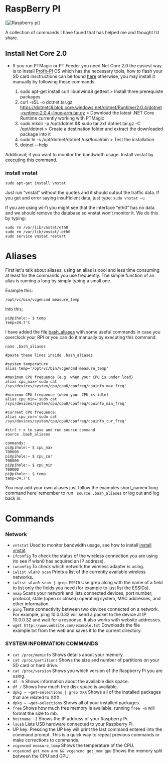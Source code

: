 # RaspBerry PI

[![Raspberry pi](http://excdn.pw/img/raspberry-logo.png)]

A collection of commands I have found that has helped me and thought I’d share.

## Install Net Core 2.0

  - If you run PTMagic or PT Feeder you need Net Core 2.0 the easiest way is to install [Profit-PI]  OS which has the necessary tools, how to flash your SD card insctructions can be found [here][ptwikipi] otherwise, you may install it manually by following these commands.


	1. sudo apt-get install curl libunwind8 gettext > Install three prerequiste packages
	2. curl -sSL -o dotnet.tar.gz https://dotnetcli.blob.core.windows.net/dotnet/Runtime/2.0.4/dotnet-runtime-2.0.4-linux-arm.tar.gz > Download the latest .NET Core Runtime currently working with PTMagic
	3. sudo mkdir -p /opt/dotnet && sudo tar zxf dotnet.tar.gz -C /opt/dotnet > Create a destination folder and extract the downloaded package into it
	4. sudo ln -s /opt/dotnet/dotnet /usr/local/bin > Test the installation
	5. dotnet --help

Additional; if you want to monitor the bandwidth usage. Install vnstat by executing this command.

### install vnstat
```
sudo apt-get install vnstat
```

Just run “vnstat” without the quotes and it should output the traffic data. If you get and error saying insufficient data, just type: 
```sudo vnstat –u```

If you are using wi-fi you might see that the interface “eth0” has no data and we should remove the database so vnstat won’t monitor it. We do this by typing:
``` 
sudo rm /var/lib/vnstat/eth0
sudo rm /var/lib/vnstat/.eth0
sudo service vnstat restart
```

# Aliases

First let's talk about aliases, using an alias is cool and less time consuming at least for the commands you use frequently. The simple function of an alias is running a long by simply typing a small one.

Example this:

```
/opt/vc/bin/vcgencmd measure_temp
```

into this;

```
pi@pihole:~ $ temp
temp=34.7'C
```


I have added the file [bash_aliases](.bash_aliases)  with some useful commands in case you overclock your RPI or you can do it manually by executing this command.

```
nano .bash_aliases

#paste these lines inside .bash_aliases

#system temperature
alias temp='/opt/vc/bin/vcgencmd measure_temp'

#maximum CPU frequence (e.g. when your CPU is under load)
alias cpu_max='sudo cat /sys/devices/system/cpu/cpu0/cpufreq/cpuinfo_max_freq'

#minimum CPU frequence (when your CPU is idle)
alias cpu_min='sudo cat /sys/devices/system/cpu/cpu0/cpufreq/cpuinfo_min_freq'

#current CPU frequence:
alias cpu_cur='sudo cat /sys/devices/system/cpu/cpu0/cpufreq/cpuinfo_cur_freq'

#ctrl + x to save and run source command
source .bash_aliases

commands:
pi@pihole:~ $ cpu_max
700000
pi@pihole:~ $ cpu_cur
700000
pi@pihole:~ $ cpu_min
700000
pi@pihole:~ $ temp
temp=34.7'C
```

You may add your own aliases just follow the examples short_name=’long command here’ remember to run ``` source .bash_aliases``` or log out and log back in.

# Commands
### Network
* ```vntstat``` Used to monitor bandwidth usage, see how to install [install vnstat](#install-vnstat)
* ```ifconfig``` To check the status of the wireless connection you are using  (to see if wlan0 has acquired an IP address).
* ```iwconfig``` To check which network the wireless adapter is using.
* ```iwlist wlan0 scan``` Prints a list of the currently available wireless networks.
* ```iwlist wlan0 scan | grep ESSID``` Use grep along with the name of a field to list only the fields you need (for example to just list the ESSIDs).
* ```nmap``` Scans your network and lists connected devices, port number, protocol, state (open or closed) operating system, MAC addresses, and other information.
* ```ping``` Tests connectivity between two devices connected on a network. For example, ping 10.0.0.32 will send a packet to the device at IP 10.0.0.32 and wait for a response. It also works with website addresses.
* ```wget http://www.website.com/example.txt``` Downloads the file example.txt from the web and saves it to the current directory.

###  SYSTEM INFORMATION COMMANDS

* ```cat /proc/meminfo``` Shows details about your memory.
* ```cat /proc/partitions``` Shows the size and number of partitions on your SD card or hard drive.
* ```cat /proc/version``` Shows you which version of the Raspberry Pi you are using.
* ```df -h``` Shows information about the available disk space.
* ```df /``` Shows how much free disk space is available.
* ```dpkg – –get–selections | grep XXX``` Shows all of the installed packages that are related to XXX.
* ```dpkg – –get–selections``` Shows all of your installed packages.
* ```free``` Shows how much free memory is available. running ```free -m``` will format the size to mb.
* ```hostname -I``` Shows the IP address of your Raspberry Pi.
* ```lsusb``` Lists USB hardware connected to your Raspberry Pi.
* UP key: Pressing the UP key will print the last command entered into the command prompt. This is a quick way to repeat previous commands or make corrections to commands.
* ```vcgencmd measure_temp``` Shows the temperature of the CPU.
* ```vcgencmd get_mem arm && vcgencmd get_mem gpu``` Shows the memory split between the CPU and GPU.

[Profit-PI]: <https://github.com/CryptoGnome/Profit-Pi>
[ptwikipi]: <https://wiki.profittrailer.com/doku.php?id=raspberry_pi_guide#requirements>
